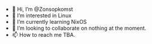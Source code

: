 - 👋 Hi, I’m @Zonsopkomst
- 👀 I’m interested in Linux
- 🌱 I’m currently learning NixOS
- 💞️ I’m looking to collaborate on nothing at the moment.
- 📫 How to reach me TBA.

<!---
Zonsopkomst/Zonsopkomst is a ✨ special ✨ repository because its `README.md` (this file) appears on your GitHub profile.
You can click the Preview link to take a look at your changes.
--->
